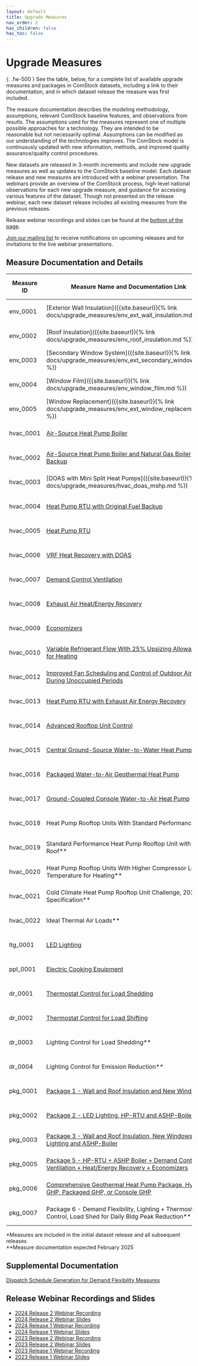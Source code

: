 ```yaml
---
layout: default
title: Upgrade Measures
nav_order: 2
has_children: false
has_toc: false
---
```


# Upgrade Measures
{: .fw-500 }
See the table, below, for a complete list of available upgrade measures and packages in ComStock datasets, including a link to their documentation, and in which dataset release the measure was first included.

The measure documentation describes the modeling methodology, assumptions, relevant ComStock baseline features, and observations from results. The assumptions used for the measures represent one of multiple possible approaches for a technology. They are intended to be reasonable but not necessarily optimal. Assumptions can be modified as our understanding of the technologies improves. The ComStock model is continuously updated with new information, methods, and improved quality assurance/quality control procedures.

New datasets are released in 3-month increments and include new upgrade measures as well as updates to the ComStock baseline model. Each dataset release and new measures are introduced with a webinar presentation. The webinars provide an overview of the ComStock process, high-level national observations for each new upgrade measure, and guidance for accessing various features of the dataset. Though not presented on the release webinar, each new dataset release includes all existing measures from the previous releases.

Release webinar recordings and slides can be found at the [bottom of the page](#release-webinar-recordings-and-slides).

[Join our mailing list](https://www.nrel.gov/buildings/end-use-load-profiles.html#contact) to receive notifications on upcoming releases and for invitations to the live webinar presentations.

## Measure Documentation and Details

| Measure ID | Measure Name and Documentation Link                                                                                                      | Initial Dataset Release* |
|------------|------------------------------------------------------------------------------------------------------------------------------------------|----------------|
| env_0001   | [Exterior Wall Insulation]({{site.baseurl}}{% link docs/upgrade_measures/env_ext_wall_insulation.md%})                                   | 2023 Release 1 |
| env_0002   | [Roof Insulation]({{site.baseurl}}{% link docs/upgrade_measures/env_roof_insulation.md %})                                               | 2023 Release 1 |
| env_0003   | [Secondary Window System]({{site.baseurl}}{% link docs/upgrade_measures/env_ext_secondary_window.md %})                                  | 2023 Release 1 |
| env_0004   | [Window Film]({{site.baseurl}}{% link docs/upgrade_measures/env_window_film.md %})                                                       | 2023 Release 1 |
| env_0005   | [Window Replacement]({{site.baseurl}}{% link docs/upgrade_measures/env_ext_window_replacement.md %})                                     | 2023 Release 1 |
| hvac_0001  | [Air-Source Heat Pump Boiler](https://www.nrel.gov/docs/fy24osti/86199.pdf)                                                              | 2023 Release 1 |
| hvac_0002  | [Air-Source Heat Pump Boiler and Natural Gas Boiler Backup](https://www.nrel.gov/docs/fy24osti/87536.pdf)                                | 2023 Release 2 |
| hvac_0003  | [DOAS with Mini Split Heat Pumps]({{site.baseurl}}{% link docs/upgrade_measures/hvac_doas_mshp.md %})                                    | 2023 Release 1 |
| hvac_0004  | [Heat Pump RTU with Original Fuel Backup](https://www.nrel.gov/docs/fy24osti/87570.pdf)                                                  | 2023 Release 2 |
| hvac_0005  | [Heat Pump RTU](https://www.nrel.gov/docs/fy24osti/86585.pdf)                                                                            | 2023 Release 1 |
| hvac_0006  | [VRF Heat Recovery with DOAS](https://www.nrel.gov/docs/fy24osti/86103.pdf)                                                              | 2023 Release 2 |
| hvac_0007  | [Demand Control Ventilation](https://www.nrel.gov/docs/fy24osti/86897.pdf)                                                               | 2023 Release 2 |
| hvac_0008  | [Exhaust Air Heat/Energy Recovery](https://www.nrel.gov/docs/fy24osti/87542.pdf)                                                         | 2023 Release 2 |
| hvac_0009  | [Economizers](https://www.nrel.gov/docs/fy24osti/86105.pdf)                                                                              | 2024 Release 1 |
| hvac_0010  | [Variable Refrigerant Flow With 25% Upsizing Allowance for Heating](https://www.nrel.gov/docs/fy24osti/89040.pdf)                        | 2024 Release 1 |
| hvac_0012  | [Improved Fan Scheduling and Control of Outdoor Air During Unoccupied Periods](https://www.nrel.gov/docs/fy24osti/89120.pdf)             | 2024 Release 1 |
| hvac_0013  | [Heat Pump RTU with Exhaust Air Energy Recovery](https://www.nrel.gov/docs/fy24osti/89481.pdf)                                           | 2024 Release 1 |
| hvac_0014  | [Advanced Rooftop Unit Control](https://www.nrel.gov/docs/fy24osti/89117.pdf)                                                            | 2024 Release 1 |
| hvac_0015  | [Central Ground-Source Water-to-Water Heat Pump](https://www.nrel.gov/docs/fy24osti/89239.pdf)                                           | 2024 Release 1 |
| hvac_0016  | [Packaged Water-to-Air Geothermal Heat Pump](https://www.nrel.gov/docs/fy24osti/89131.pdf)                                               | 2024 Release 1 |
| hvac_0017  | [Ground-Coupled Console Water-to-Air Heat Pump](https://www.nrel.gov/docs/fy24osti/89132.pdf)                                            | 2024 Release 1 |
| hvac_0018  | Heat Pump Rooftop Units With Standard Performance**                                            | 2024 Release 2 |
| hvac_0019  | Standard Performance Heat Pump Rooftop Unit with New Roof**                                            | 2024 Release 2 |
| hvac_0020  | Heat Pump Rooftop Units With Higher Compressor Lockout Temperature for Heating**                                            | 2024 Release 2 |
| hvac_0021  | Cold Climate Heat Pump Rooftop Unit Challenge, 2027 Specification**                                            | 2024 Release 2 |
| hvac_0022  | Ideal Thermal Air Loads**                                            | 2024 Release 2 |
| ltg_0001   | [LED Lighting](https://www.nrel.gov/docs/fy24osti/86100.pdf)                                                                             | 2023 Release 1 |
| ppl_0001   | [Electric Cooking Equipment](https://www.nrel.gov/docs/fy24osti/89130.pdf)                                                               | 2024 Release 1 |
| dr_0001    | [Thermostat Control for Load Shedding](https://www.nrel.gov/docs/fy24osti/89340.pdf)                                                     | 2024 Release 1 |
| dr_0002    | [Thermostat Control for Load Shifting](https://www.nrel.gov/docs/fy24osti/89341.pdf)                                                     | 2024 Release 1 |
| dr_0003    | Lighting Control for Load Shedding**                                                     | 2024 Release 2 |
| dr_0004    | Lighting Control for Emission Reduction**                                                     | 2024 Release 2 |
| pkg_0001   | [Package 1 - Wall and Roof Insulation and New Windows](https://www.nrel.gov/docs/fy24osti/86599.pdf)                                     | 2023 Release 2 |
| pkg_0002   | [Package 2 - LED Lighting, HP-RTU and ASHP-Boiler](https://www.nrel.gov/docs/fy24osti/86601.pdf)                                         | 2023 Release 2 |
| pkg_0003   | [Package 3 - Wall and Roof Insulation, New Windows, LED Lighting and ASHP-Boiler](https://www.nrel.gov/docs/fy24osti/86602.pdf)          | 2023 Release 2 |
| pkg_0005   | [Package 5 - HP-RTU + ASHP Boiler + Demand Control Ventilation + Heat/Energy Recovery + Economizers](https://www.nrel.gov/docs/fy24osti/89128.pdf)   | 2024 Release 1 |
| pkg_0006   | [Comprehensive Geothermal Heat Pump Package, Hydronic GHP, Packaged GHP, or Console GHP](https://www.nrel.gov/docs/fy24osti/89133.pdf)   | 2024 Release 1 |
| pkg_0007   | Package 6 - Demand Flexibility, Lighting + Thermostat Control, Load Shed for Daily Bldg Peak Reduction**   | 2024 Release 2 |

*Measures are included in the initial dataset release and all subsequent releases<br>**Measure documentation expected February 2025

## Supplemental Documentation
[Dispatch Schedule Generation for Demand Flexibility Measures](https://www.nrel.gov/docs/fy24osti/89343.pdf)

## Release Webinar Recordings and Slides
- [2024 Release 2 Webinar Recording](https://www.youtube.com/watch?v=QeeD6clu4zo)
- [2024 Release 2 Webinar Slides](https://www.nrel.gov/docs/fy25osti/92766.pdf)
- [2024 Release 1 Webinar Recording](https://www.youtube.com/watch?v=ffybn3Xzk0E)
- [2024 Release 1 Webinar Slides](https://www.nrel.gov/docs/fy24osti/89653.pdf)
- [2023 Release 2 Webinar Recording](https://www.youtube.com/watch?v=uA8bThraO_E)
- [2023 Release 2 Webinar Slides](https://www.nrel.gov/docs/fy24osti/87746.pdf)
- [2023 Release 1 Webinar Recording](https://www.youtube.com/watch?v=7BHQfk6kvso)
- [2023 Release 1 Webinar Slides](https://www.nrel.gov/docs/fy23osti/85853.pdf)
